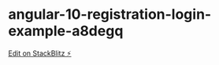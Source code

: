 # angular-10-registration-login-example-a8degq

[Edit on StackBlitz ⚡️](https://stackblitz.com/edit/angular-10-registration-login-example-a8degq)